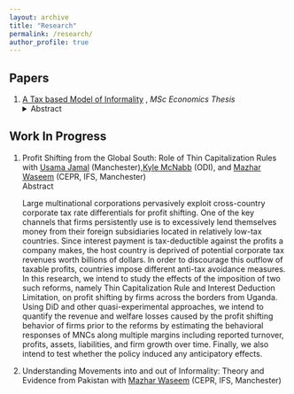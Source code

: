 ```yaml
---
layout: archive
title: "Research"
permalink: /research/
author_profile: true
---
```


<h2>Papers</h2>
<ol>
  <li>  <a href="../files/InformalityPaper.pdf" target="_blank">A Tax based Model of Informality</a> , <i>MSc Economics Thesis</i></li>
<details>
  <summary>Abstract <i></i></summary> 
  <p>In low and middle-income countries, the informal sector constitutes a significant portion of GDP and employment, posing challenges for taxation and social protection. Tax evasion tends to be a major driver of informality even in developed countries Pappadà & Rogoff (2023). This paper develops a theoretical model to understand how firms choose between formal and informal operations in the presence of imperfect enforcement. The model, inspired by Roy’s classic self-selection theory, examines the relationship between firm productivity and profit in the context of taxation. It suggests that firms with higher productivity are more likely to operate in the formal sector if there is a wider dispersion in productivity among formal firms. This dispersion is influenced by government policies, such as tax rates, evasion and compliance costs, as well as support for formal businesses and availability of educated labor. The paper lays the groundwork for an in-depth study of how tax policy affects informality.</p>
</details>
  
 </ol> 
<h2>Work In Progress</h2>
<ol>
  <li>Profit Shifting from the Global South: Role of Thin Capitalization Rules with <a href="https://research.manchester.ac.uk/en/persons/usama.jamal" target="_blank">Usama Jamal</a> (Manchester),<a href="https://odi.org/en/profile/kyle-mcnabb/" target="_blank">Kyle McNabb</a> (ODI), and <a href="https://www.mazharwaseem.com" target="_blank">Mazhar Waseem</a> (CEPR, IFS, Manchester)</li>
  <detail>
  <summary>Abstract <i></i></summary> 
  <p>Large multinational corporations pervasively exploit cross-country corporate tax rate differentials for profit shifting. One of the key channels that firms persistently use is to excessively lend themselves money from their foreign subsidiaries located in relatively low-tax countries. Since interest payment is tax-deductible against the profits a company makes, the host country is deprived of potential corporate tax revenues worth billions of dollars. In order to discourage this outflow of taxable profits, countries impose different anti-tax avoidance measures. In this research, we intend to study the effects of the imposition of two such reforms, namely Thin Capitalization Rule and Interest Deduction Limitation, on profit shifting by firms across the borders from Uganda. Using DiD and other quasi-experimental approaches, we intend to quantify the revenue and welfare losses caused by the profit shifting behavior of firms prior to the reforms by estimating the behavioral responses of MNCs along multiple margins including reported turnover, profits, assets, liabilities, and firm growth over time. Finally, we also intend to test whether the policy induced any anticipatory effects. </p>
</detail>
  <li>Understanding Movements into and out of Informality: Theory and Evidence from Pakistan with <a href="https://www.mazharwaseem.com" target="_blank">Mazhar Waseem</a> (CEPR, IFS, Manchester)</li>
<!--   <li>Firm Responses to Retrospective Super Tax and Amnesty Schemes: Evidence from Pakistan with Zehra Farooq (Tulane)</li>
  <li>Does Fiscal Theory of Price Level Explain Inflation Spirals in Countries with Weak Institutions? with Shaheryar (Duke)</li>
  <li>What do people share? Frictions in information sharing in informal networks: Evidence from Interactive voice response data from Pakistan with Syeda Masooma Naqvi (USE Viterbi)</li>
  <li>What explains religious extremism in Pakistan: Evidence from text of two decades of newspaper articles with Syeda Masooma Naqvi (USC Viterbi)</li> -->

</ol>
